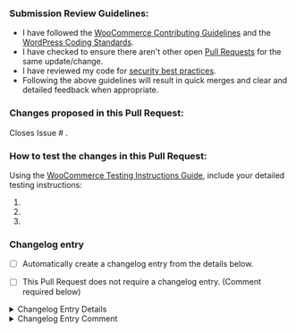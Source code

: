 ### Submission Review Guidelines:

-   I have followed the [WooCommerce Contributing Guidelines](https://github.com/woocommerce/woocommerce/blob/trunk/.github/CONTRIBUTING.md) and the [WordPress Coding Standards](https://make.wordpress.org/core/handbook/best-practices/coding-standards/).
-   I have checked to ensure there aren't other open [Pull Requests](https://github.com/woocommerce/woocommerce/pulls) for the same update/change.
-   I have reviewed my code for [security best practices](https://developer.wordpress.org/apis/security/).
-   Following the above guidelines will result in quick merges and clear and detailed feedback when appropriate.

<!-- You can erase any parts of this template not applicable to your Pull Request. -->

### Changes proposed in this Pull Request:

<!-- If necessary, indicate if this PR is part of a bigger feature. Add a label with the format `focus: name of the feature [team:name of the team]`. -->

<!-- Describe the changes made to this Pull Request and the reason for such changes. -->

<!-- For bug fixes: If known, please provide links to help with traceability and escape analysis. -->
<!-- Please include a link to the issue of the bug being fixed, if one doesn't exist please create it. -->
<!-- If the PR that introduced the bug is known, please also add its link below. -->

Closes Issue # .

<!-- Begin testing instructions -->

### How to test the changes in this Pull Request:

<!-- Include detailed instructions on how these changes can be tested. Review and follow the guide for how to write high-quality testing instructions. -->

Using the [WooCommerce Testing Instructions Guide](https://github.com/woocommerce/woocommerce/wiki/Writing-high-quality-testing-instructions), include your detailed testing instructions:

1.
2.
3.

<!-- End testing instructions -->

### Changelog entry

<!-- You can optionally choose to enter a changelog entry by checking the box below and supplying data. -->
<!-- It will trigger the 'Add changelog to PR' CI job to create and push the entry into the branch. -->

<!-- Due to org permissions, the job might fail for PRs crated from a fork under GitHub organizations. Possible solutions: -->
<!-- * Create entry manually with `pnpm --filter='@woocommerce/plugin-woocommerce' changelog add` and push it into the branch (replace `@woocommerce/plugin-woocommerce` with package name from nearest `package.json` file) -->
<!-- * Create entry from supplied PR data and push it automatically `pnpm utils changefile pr-number-here -o github-org-name-here` -->

-   [ ] Automatically create a changelog entry from the details below.

<!-- If no changelog entry is required for this PR, you can specify that below and provide a comment explaining why. This cannot be used if you selected the option to automatically create a changelog entry above. -->

-   [ ] This Pull Request does not require a changelog entry. (Comment required below)

<details>

<summary>Changelog Entry Details</summary>

#### Significance

<!-- Choose only one -->

-   [ ] Patch
-   [ ] Minor
-   [ ] Major

#### Type

<!-- Choose only one -->

-   [ ] Fix - Fixes an existing bug
-   [ ] Add - Adds functionality
-   [ ] Update - Update existing functionality
-   [ ] Dev - Development related task
-   [ ] Tweak - A minor adjustment to the codebase
-   [ ] Performance - Address performance issues
-   [ ] Enhancement - Improvement to existing functionality

#### Message <!-- Add a changelog message here -->

</details>

<details>

<summary>Changelog Entry Comment</summary>

#### Comment <!-- If your Pull Request doesn't require a changelog entry, a comment explaining why is required instead -->

</details>
